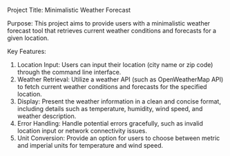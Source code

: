 Project Title: Minimalistic Weather Forecast

Purpose:
This project aims to provide users with a minimalistic weather forecast tool that retrieves current weather conditions and forecasts for a given location.

Key Features:

1.  Location Input: Users can input their location (city name or zip code) through the command line interface.
2.  Weather Retrieval: Utilize a weather API (such as OpenWeatherMap API) to fetch current weather conditions and forecasts for the specified location.
3.  Display: Present the weather information in a clean and concise format, including details such as temperature, humidity, wind speed, and weather description.
4.  Error Handling: Handle potential errors gracefully, such as invalid location input or network connectivity issues.
5.  Unit Conversion: Provide an option for users to choose between metric and imperial units for temperature and wind speed.